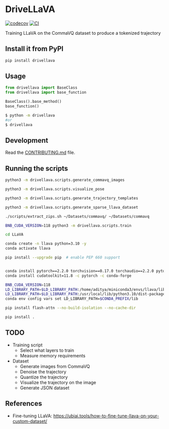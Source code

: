# DriveLLaVA

[![codecov](https://codecov.io/gh/AdityaNG/DriveLLaVA/branch/main/graph/badge.svg?token=DriveLLaVA_token_here)](https://codecov.io/gh/AdityaNG/DriveLLaVA)
[![CI](https://github.com/AdityaNG/DriveLLaVA/actions/workflows/main.yml/badge.svg)](https://github.com/AdityaNG/DriveLLaVA/actions/workflows/main.yml)

Training LLaVA on the CommaVQ dataset to produce a tokenized trajectory

## Install it from PyPI

```bash
pip install drivellava
```

## Usage

```py
from drivellava import BaseClass
from drivellava import base_function

BaseClass().base_method()
base_function()
```

```bash
$ python -m drivellava
#or
$ drivellava
```

## Development

Read the [CONTRIBUTING.md](CONTRIBUTING.md) file.

## Running the scripts

```bash
python3 -m drivellava.scripts.generate_commavq_images
```

```bash
python3 -m drivellava.scripts.visualize_pose
```

```bash
python3 -m drivellava.scripts.generate_trajectory_templates
```

```bash
python3 -m drivellava.scripts.generate_sparse_llava_dataset
```

```bash
./scripts/extract_zips.sh ~/Datasets/commavq/ ~/Datasets/commavq
```

```bash
BNB_CUDA_VERSION=118 python3 -m drivellava.scripts.train
```

```bash
cd LLaVA

conda create -n llava python=3.10 -y
conda activate llava

pip install --upgrade pip  # enable PEP 660 support


conda install pytorch==2.2.0 torchvision==0.17.0 torchaudio==2.2.0 pytorch-cuda=11.8 -c pytorch -c nvidia
conda install cudatoolkit=11.8 -c pytorch -c conda-forge

BNB_CUDA_VERSION=118
LD_LIBRARY_PATH=$LD_LIBRARY_PATH:/home/aditya/miniconda3/envs/llava/lib
LD_LIBRARY_PATH=$LD_LIBRARY_PATH:/usr/local/lib/python3.10/dist-packages/nvidia/cuda_runtime/lib
conda env config vars set LD_LIBRARY_PATH=$CONDA_PREFIX/lib

pip install flash-attn --no-build-isolation --no-cache-dir

pip install .

```

## TODO

- Training script
  - Select what layers to train
  - Measure memory requirements
- Dataset
  - Generate images from CommaVQ
  - Denoise the trajectory
  - Quantize the trajectory
  - Visualize the trajectory on the image
  - Generate JSON dataset

## References

- Fine-tuning LLaVA: https://ubiai.tools/how-to-fine-tune-llava-on-your-custom-dataset/